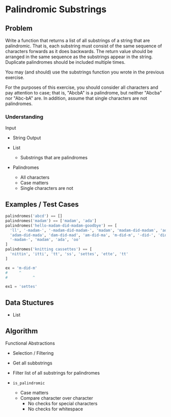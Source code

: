 # Palindromic Substrings

## Problem

Write a function that returns a list of all substrings of a string that are palindromic. That is, each substring must consist of the same sequence of characters forwards as it does backwards. The return value should be arranged in the same sequence as the substrings appear in the string. Duplicate palindromes should be included multiple times.

You may (and should) use the substrings function you wrote in the previous exercise.

For the purposes of this exercise, you should consider all characters and pay attention to case; that is, "AbcbA" is a palindrome, but neither "Abcba" nor "Abc-bA" are. In addition, assume that single characters are not palindromes.

### Understanding

Input
- String
Output
- List
	- Substrings that are palindromes

- Palindromes
	- All characters
	- Case matters
	- Single characters are not

## Examples / Test Cases

```python
palindromes('abcd') == []
palindromes('madam') == ['madam', 'ada']
palindromes('hello-madam-did-madam-goodbye') == [
  'll', '-madam-', '-madam-did-madam-', 'madam', 'madam-did-madam', 'ada',
  'adam-did-mada', 'dam-did-mad', 'am-did-ma', 'm-did-m', '-did-', 'did',
  '-madam-', 'madam', 'ada', 'oo'
]
palindromes('knitting cassettes') == [
  'nittin', 'itti', 'tt', 'ss', 'settes', 'ette', 'tt'
]

ex = 'm-did-m'
#     ^
#           ^

ex1 = 'settes'
```

## Data Stuctures

- List

## Algorithm
Functional Abstractions
- Selection / Filtering

- Get all subbstrings
- Filter list of all substrings for palindromes

- `is_palindromic`
	- Case matters
	- Compare character over character
		- No checks for special characters
		- No checks for whitespace
